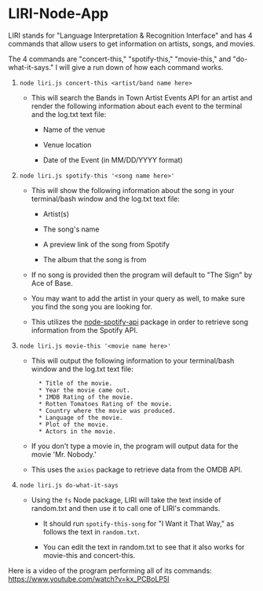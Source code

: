 # LIRI-Node-App

LIRI stands for "Language Interpretation & Recognition Interface" and has 4 commands that allow users to get information on artists, songs, and movies.

The 4 commands are "concert-this," "spotify-this," "movie-this," and "do-what-it-says." I will give a run down of how each command works.

1. `node liri.js concert-this <artist/band name here>`

   * This will search the Bands in Town Artist Events API for an artist and render the following information about each event to the terminal and the log.txt text file:

     * Name of the venue

     * Venue location

     * Date of the Event (in MM/DD/YYYY format)

2. `node liri.js spotify-this '<song name here>'`

   * This will show the following information about the song in your terminal/bash window and the log.txt text file:

     * Artist(s)

     * The song's name

     * A preview link of the song from Spotify

     * The album that the song is from

   * If no song is provided then the program will default to "The Sign" by Ace of Base.

   * You may want to add the artist in your query as well, to make sure you find the song you are looking for.

   * This utilizes the [node-spotify-api](https://www.npmjs.com/package/node-spotify-api) package in order to retrieve song information from the Spotify API.

3. `node liri.js movie-this '<movie name here>'`

   * This will output the following information to your terminal/bash window and the log.txt text file:

     ```
       * Title of the movie.
       * Year the movie came out.
       * IMDB Rating of the movie.
       * Rotten Tomatoes Rating of the movie.
       * Country where the movie was produced.
       * Language of the movie.
       * Plot of the movie.
       * Actors in the movie.
     ```

   * If you don't type a movie in, the program will output data for the movie 'Mr. Nobody.'

   * This uses the `axios` package to retrieve data from the OMDB API.

4. `node liri.js do-what-it-says`

   * Using the `fs` Node package, LIRI will take the text inside of random.txt and then use it to call one of LIRI's commands.

     * It should run `spotify-this-song` for "I Want it That Way," as follows the text in `random.txt`.

     * You can edit the text in random.txt to see that it also works for movie-this and concert-this.

Here is a video of the program performing all of its commands: https://www.youtube.com/watch?v=kx_PCBoLP5I
